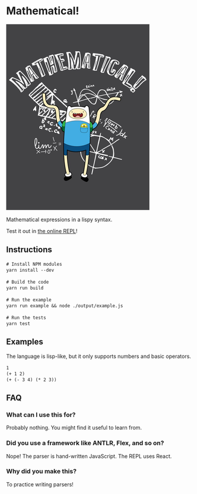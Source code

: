 # Mathematical!

![Alt text](/mathematical.png?raw=true "Mathematical")

Mathematical expressions in a lispy syntax. 

Test it out in [the online REPL](https://njlr.github.io/mathematical/)!

## Instructions

```bash=
# Install NPM modules
yarn install --dev

# Build the code
yarn run build

# Run the example
yarn run example && node ./output/example.js

# Run the tests
yarn test
```

## Examples

The language is lisp-like, but it only supports numbers and basic operators.

```
1
(+ 1 2)
(+ (- 3 4) (* 2 3))
```

## FAQ

### What can I use this for?

Probably nothing. You might find it useful to learn from.

### Did you use a framework like ANTLR, Flex, and so on?

Nope! The parser is hand-written JavaScript. The REPL uses React.

### Why did you make this?

To practice writing parsers!
